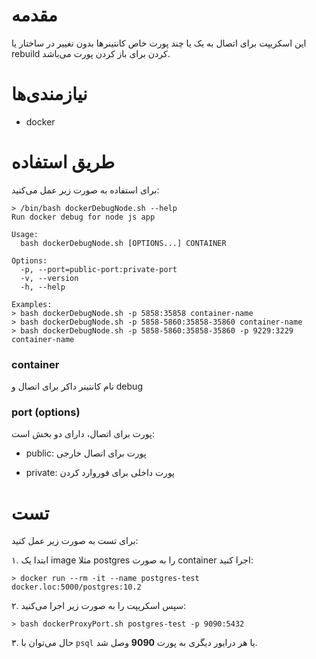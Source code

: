 مقدمه
=====

این اسکریپت برای اتصال به یک یا چند پورت خاص کانتینرها بدون تغییر در ساختار یا rebuild کردن برای باز کردن پورت می‌باشد.


نیازمندی‌ها
===========

* docker


طریق استفاده
============

برای استفاده به صورت زیر عمل می‌کنید:

```/bin/bash
> /bin/bash dockerDebugNode.sh --help
Run docker debug for node js app

Usage:
  bash dockerDebugNode.sh [OPTIONS...] CONTAINER

Options:
  -p, --port=public-port:private-port
  -v, --version
  -h, --help

Examples:
> bash dockerDebugNode.sh -p 5858:35858 container-name
> bash dockerDebugNode.sh -p 5858-5860:35858-35860 container-name
> bash dockerDebugNode.sh -p 5858-5860:35858-35860 -p 9229:3229 container-name
```


### container

نام کانتینر داکر برای اتصال و debug


### port (options)

پورت برای اتصال، دارای دو بخش است:

* public: پورت برای اتصال خارجی

* private: پورت داخلی برای فوروارد کردن


تست
===

برای تست به صورت زیر عمل کنید:


۱. ابتدا یک image مثلا postgres را به صورت container اجرا کنید:

```/bin/bash
> docker run --rm -it --name postgres-test docker.loc:5000/postgres:10.2
```


۲. سپس اسکریپت را به صورت زیر اجرا می‌کنید:

```/bin/bash
> bash dockerProxyPort.sh postgres-test -p 9090:5432
```


۳. حال می‌توان با `psql` یا هر درایور دیگری به پورت **9090** وصل شد.